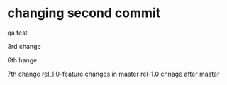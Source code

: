 # changing second commit #

qa test

3rd change

6th hange

7th change
rel_1.0-feature
changes in master
rel-1.0 chnage after master
